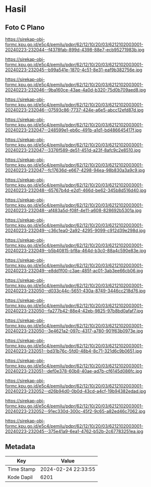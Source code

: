 # Hasil

## Foto C Plano

https://sirekap-obj-formc.kpu.go.id/e5c4/pemilu/pdpr/62/12/10/20/03/6212102003001-20240223-232044--f4378fab-899d-4398-88e7-ecb95271983b.jpg

https://sirekap-obj-formc.kpu.go.id/e5c4/pemilu/pdpr/62/12/10/20/03/6212102003001-20240223-232045--b99a541e-1870-4c51-8e31-eaf9b382756e.jpg

https://sirekap-obj-formc.kpu.go.id/e5c4/pemilu/pdpr/62/12/10/20/03/6212102003001-20240223-232046--9ba160ce-43ae-4a0d-b320-75d0b709aed8.jpg

https://sirekap-obj-formc.kpu.go.id/e5c4/pemilu/pdpr/62/12/10/20/03/6212102003001-20240223-232046--07593c86-7737-424e-a6e5-abcc12efd87d.jpg

https://sirekap-obj-formc.kpu.go.id/e5c4/pemilu/pdpr/62/12/10/20/03/6212102003001-20240223-232047--248599e1-eb6c-491b-a1d1-bd486645417f.jpg

https://sirekap-obj-formc.kpu.go.id/e5c4/pemilu/pdpr/62/12/10/20/03/6212102003001-20240223-232047--3376f589-de51-451d-a23f-8afc9c2e8510.jpg

https://sirekap-obj-formc.kpu.go.id/e5c4/pemilu/pdpr/62/12/10/20/03/6212102003001-20240223-232047--fc17636d-e667-4298-94ea-98b830a3a9c9.jpg

https://sirekap-obj-formc.kpu.go.id/e5c4/pemilu/pdpr/62/12/10/20/03/6212102003001-20240223-232048--65767b4d-e2d1-466d-be62-345b8d516d40.jpg

https://sirekap-obj-formc.kpu.go.id/e5c4/pemilu/pdpr/62/12/10/20/03/6212102003001-20240223-232048--af483a5d-f08f-4e11-a608-828692b5301a.jpg

https://sirekap-obj-formc.kpu.go.id/e5c4/pemilu/pdpr/62/12/10/20/03/6212102003001-20240223-232049--c36c1ea0-2a92-4295-9099-c912d39e298d.jpg

https://sirekap-obj-formc.kpu.go.id/e5c4/pemilu/pdpr/62/12/10/20/03/6212102003001-20240223-232049--b5b40815-bf8a-464d-b3c0-88a4c590e83e.jpg

https://sirekap-obj-formc.kpu.go.id/e5c4/pemilu/pdpr/62/12/10/20/03/6212102003001-20240223-232049--e8dd1f00-c3ae-485f-ac01-3ab3ee66cb06.jpg

https://sirekap-obj-formc.kpu.go.id/e5c4/pemilu/pdpr/62/12/10/20/03/6212102003001-20240223-232050--d033c44c-5651-430a-8749-3446cc218d76.jpg

https://sirekap-obj-formc.kpu.go.id/e5c4/pemilu/pdpr/62/12/10/20/03/6212102003001-20240223-232050--fa277b42-88e4-42eb-9825-97b8bd0afaf7.jpg

https://sirekap-obj-formc.kpu.go.id/e5c4/pemilu/pdpr/62/12/10/20/03/6212102003001-20240223-232050--3e4621a2-097c-4317-a780-901f63b0973e.jpg

https://sirekap-obj-formc.kpu.go.id/e5c4/pemilu/pdpr/62/12/10/20/03/6212102003001-20240223-232051--bd31b76c-5fd0-48b4-8c71-321d6c9b0651.jpg

https://sirekap-obj-formc.kpu.go.id/e5c4/pemilu/pdpr/62/12/10/20/03/6212102003001-20240223-232051--def0e378-60b8-40ae-ad7b-cf6145d086fc.jpg

https://sirekap-obj-formc.kpu.go.id/e5c4/pemilu/pdpr/62/12/10/20/03/6212102003001-20240223-232052--d26b94d0-0b0d-43cd-a4cf-19b94382edad.jpg

https://sirekap-obj-formc.kpu.go.id/e5c4/pemilu/pdpr/62/12/10/20/03/6212102003001-20240223-232052--91ec330d-300c-45f2-9c65-a82ed46c7062.jpg

https://sirekap-obj-formc.kpu.go.id/e5c4/pemilu/pdpr/62/12/10/20/03/6212102003001-20240223-232045--375e41a9-6ea1-4762-b52b-2c67783251ea.jpg


## Metadata

| Key        | Value               |
| ---------- | ------------------- |
| Time Stamp | 2024-02-24 22:33:55 |
| Kode Dapil | 6201                |



